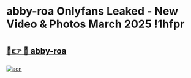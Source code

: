 # abby-roa Onlyfans Leaked - New Video & Photos March 2025 !1hfpr

# <h2><a href="https://7nt5a8.iuczelnia.edu.pl?title=abby-roa&ref=1hfpr">🔗👉 🔴 abby-roa</a></h2>

[![acn](https://github.com/user-attachments/assets/0f9c940e-d8b0-45ae-aac7-cd30a18b3e1c)](https://7nt5a8.iuczelnia.edu.pl?title=abby-roa&ref=1hfpr)

